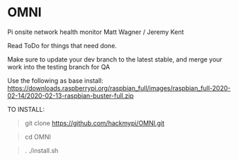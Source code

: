 # OMNI
Pi onsite network health monitor
Matt Wagner / Jeremy Kent


Read ToDo for things that need done.

Make sure to update your dev branch to the latest stable, and merge your work into the testing branch for QA

Use the following as base install:
https://downloads.raspberrypi.org/raspbian_full/images/raspbian_full-2020-02-14/2020-02-13-raspbian-buster-full.zip

TO INSTALL:

>git clone https://github.com/hackmypi/OMNI.git

>cd OMNI

>. ./install.sh
